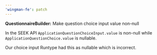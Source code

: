 ```yaml
---
'wingman-fe': patch
---
```


**QuestionnaireBuilder:** Make question choice input value non-null

In the SEEK API `ApplicationQuestionChoiceInput.value` is non-null while `ApplicationQuestionChoice.value` is nullable.
    
Our choice input Runtype had this as nullable which is incorrect.
